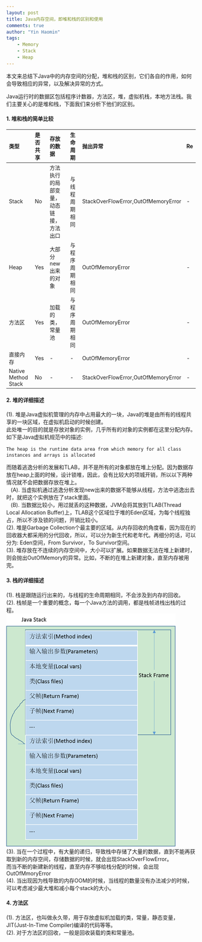 ```yaml
---
layout: post
title: Java内存空间，即堆和栈的区别和使用
comments: true
author: "Yin Haomin"
tags:
    - Memory
    - Stack
    - Heap
---
```


本文来总结下Java中的内存空间的分配，堆和栈的区别，它们各自的作用，如何会导致相应的异常，以及解决异常的方式。<br>

Java运行时的数据区包括程序计数器，方法区，堆，虚拟机栈，本地方法栈。我们主要关心的是堆和栈，下面我们来分析下他们的区别。<br>

#### 1. 堆和栈的简单比较

|类型|是否共享|存放的数据|生命周期|抛出异常|Re|
|:-------|:-------|:-------|:-------|:-------|:-------|
|Stack|No|方法执行的局部变量，动态链接，方法出口|与线程周期相同|StackOverFlowError,OutOfMemoryError|-|
|Heap|Yes|大部分new出来的对象|与程序周期相同|OutOfMemoryError|-|
|方法区|Yes|加载的类，常量池|与程序周期相同|OutOfMemoryError|-|
|直接内存|Yes|-|-|OutOfMemoryError|-|
|Native Method Stack|No|-|-|StackOverFlowError,OutOfMemoryError|-|

#### 2. 堆的详细描述
(1). 堆是Java虚拟机管理的内存中占用最大的一块，Java的堆是由所有的线程共享的一块区域，在虚拟机启动的时候创建。<br>此处唯一的目的就是存放对象的实例，几乎所有的对象的实例都在这里分配内存。如下是Java虚拟机规范中的描述: <br>

```
The heap is the runtime data area from which memory for all class instances and arrays is allocated
```
而随着逃逸分析的发展和TLAB，并不是所有的对象都放在堆上分配。因为数据存放在heap上面的时候，设计锁堆，因此，会有比较大的项城开销，所以以下两种情况就不会把数据存放在堆上。<br>
    (A). 当虚拟机通过逃逸分析发现new出来的数据不能够从线程，方法中逃逸出去时，就把这个实例放在了stack里面。<br>
    (B). 当数据比较小，用过就丢的这种数据，JVM会将其放到TLAB(Thread Local Allocation Buffer)上，TLAB这个区域位于堆的Eden区域，为每个线程独占，所以不涉及锁的问题，开销比较小。<br>
(2). 堆是Garbage Collection个最主要的区域。从内存回收的角度看，因为现在的回收器大都采用的分代回收，所以，可以分为新生代和老年代。再细分的话，可以分为: Eden空间，From Survivor，To Survivor空间。<br>
(3). 堆存放在不连续的内存空间中，大小可以扩展。如果数据无法在堆上新建时，则会抛出OutOfMemory的异常。比如，不断的在堆上新建对象，直至内存被用完。<br>

#### 3. 栈的详细描述
(1). 栈是跟随运行出来的，与线程的生命周期相同，不会涉及到内存的回收。<br>
(2). 栈帧是一个重要的概念，每一个Java方法的调用，都是栈帧进栈出栈的过程。<br>
![gras](/images/stackheap/JVM栈和栈帧1.png)<br>
(3). 当在一个过程中，有大量的递归，导致栈中存储了大量的数据，直到不能再获取到新的内存空间，存储数据的时候，就会出现StackOverFlowError。<br>而当不断的新建新的线程，直至内存不够给栈分配的时候，会出现OutOfMmoryError<br>
(4). 当出现因为栈导致的内存OOM的时候，当线程的数量没有办法减少的时候，可以考虑减少最大堆和减小每个stack的大小。

#### 4. 方法区
(1). 方法区，也叫做永久带，用于存放虚拟机加载的类，常量，静态变量，JIT(Just-In-Time Compiler)编译的代码等等。<br>
(2). 对于方法区的回收，一般是回收装载的类和常量池。<br>
